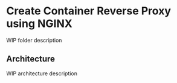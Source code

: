 # Create Container Reverse Proxy using NGINX

WIP folder description

## Architecture
WIP architecture description

